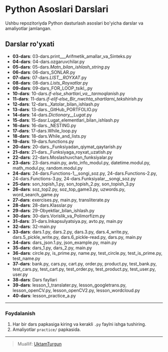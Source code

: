 # Python Asoslari Darslari

Ushbu repozitoriyda Python dasturlash asoslari bo'yicha darslar va amaliyotlar jamlangan.

## Darslar ro'yxati

- **03-dars**: 03-dars.print___Arifmetik_amallar_va_Sinteks.py  
- **04-dars**: 04-dars.ozgaruvchilar.py  
- **05-dars**: 05-dars._Matn_bilan_ishlash_string_.py  
- **06-dars**: 06-dars_SONLAR.py  
- **07-dars**: 07-dars._LIST__ROYXAT_.py  
- **08-dars**: 08-dars._Lists_Royxatlar_.py  
- **09-dars**: 09-dars_FOR_LOOP_tsikl_.py  
- **10-dars**: 10-dars._if-else_shartlari_va__tarmoqlanish_.py  
- **11-dars**: 11-dars._if-elif-else_Bir_nwchta_shartlarni_tekshirish_.py  
- **12-dars**: 12-dars._Xatolar_bilan_ishlash.py  
- **13-dars**: 13-dars._GitHub_PORTFOLIO.py  
- **14-dars**: 14-dars._Dictionary__Lugat_.py  
- **15-dars**: 15-dasr.Lugat_elementlari_bilan_ishlash.py  
- **16-dars**: 16-dars._NESTING.py  
- **17-dars**: 17-dars.While_loop.py  
- **18-dars**: 18-dars.While_and_lists.py  
- **19-dars**: 19-dars.functions.py  
- **20-dars**: 20-dars._Funksiyadan_qiymat_qaytarish.py  
- **21-dars**: 21-dars._Funksiyaga_royxat_uzatish.py  
- **22-dars**: 22-dars.Moslashuvchan_funksiyalar.py  
- **23-dars**: 23-dars.main.py, avto_info_modul.py, datetime.modul.py, math_modul.py, random.modul.py  
- **24-dars**: 24-dars.Functions-1__songi_soz.py, 24-dars.Functions-2.py, 24-dars.Functions-3.py, 24-dars.Funksiyalar__songi_soz.py  
- **25-dars**: son_topish_1.py, son_topish_2.py, son_topish_3.py  
- **26-dars**: soz_top2.py, soz_top_game3.py, uzwords.py, word_search_game.py  
- **27-dars**: exercises.py, main.py, transliterate.py  
- **28-dars**: 28-dars.Klasslar.py  
- **29-dars**: 29-Obyektlar_bilan_ishlash.py  
- **30-dars**: 30-dars.Vorislik_va_Polimorfizm.py  
- **31-dars**: 31-dars.Inkapsulyatsiya.py, avto.py, main.py  
- **32-dars**: 32-main.py  
- **33-dars**: dars.1.py, dars.2.py, dars.3.py, dars.4_write.py, dars.5_pickle_write.py, dars.6_pickle-read.py, dars.py, main.py  
- **34-dars**: dars_json.1.py, json_example.py, main.py  
- **35-dars**: dars_1.py, dars_2.py, main.py  
- **36-dars**: circle.py, is_prime.py, name.py, test_circle.py, test_is_prime.py, test_name.py  
- **37-dars**: bank.py, cars.py, cart.py, order.py, product.py, test_bank.py, test_cars.py, test_cart.py, test_order.py, test_product.py, test_user.py, user.py  
- **38-dars**: Dars fayllari  
- **39-dars**: lesson_1_translater.py, lesson_googletrans.py, lesson_openCV.py, lesson_openCV2.py, lesson_wordcloud.py  
- **40-dars**: lesson_practice_a.py  

---

### Foydalanish

1. Har bir dars papkasiga kiring va kerakli `.py` faylni ishga tushiring.  
2. Amaliyotlar `practice/` papkasida.

---

> Muallif: [UktamTurgun](https://github.com/UktamTurgun)


